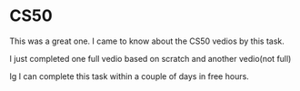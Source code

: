 # CS50

  This was a great one. I came to know about the CS50 vedios by this task.

  I just completed one full vedio based on scratch and another vedio(not full)

  Ig I can complete this task within a couple of days in free hours.